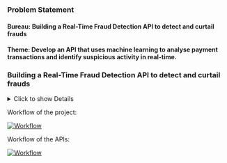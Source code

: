 ### Problem Statement
#### Bureau: Building a Real-Time Fraud Detection API to detect and curtail frauds


#### Theme: Develop an API that uses machine learning to analyse payment transactions and identify suspicious activity in real-time.

### Building a Real-Time Fraud Detection API to detect and curtail frauds

<details>
  <summary>Click to show Details</summary>



In the fast-paced realm of digital payments, ensuring the safety and reliability of transactions is of utmost importance. As the Unified Payments Interface (UPI) gains widespread acceptance in India and beyond, an urgent call arises for a robust system capable of promptly identifying and flagging potentially suspicious transactions.

While UPI was originally available in mainly one form factor, cards and other form factors have been added to the same. Fintech innovation leads to fraud innovation as well since access to technology is fairly democratised.

The other trend we’ve been noticing is that Fraud is no longer a single player game - that is to say, one off projects by one fraudster are rare. The industrialisation of fraud via syndicates and fraud rings across India and the world has made it harder to prevent abuse - but our mission at Bureau is to empower fintech and financial sector companies with the tools and know-how in order to make transacting online safer for all customers.

A common way in which customers lose money is via social engineering fraud which can happen when a fraudster calls or contacts a customer and gains their trust by pretending to be a person in a position of power or authority to get them to reveal account information or one time passwords, leading to an account takeover. Typically, when such a fraud occurs - the usage patterns change and our role as an infrastructure company is to be able to detect anomalies that are indicative or risky or fraudulent behaviour.

As part of this hackathon, we want to see if you can get into the minds of fraudsters and think about the different ways in which they would try to take advantage of account information obtained from a user. What would the cat and mouse game of figuring out patterns and anomalies look like when API-fied?

For example, if the victim is someone who never fills fuel but a transaction at a petrol bunk to the tune of 40,000 rupees is seen ( which would indicate filling several trucks worth of Diesel ) - then it is certainly likely that there is some anomalous behaviour underway that needs to be investigated by adding additional and strategic friction before letting the payment go through.

To solve this challenge, develop an API that does real-time monitoring and analyses transactional attributes such as amount, frequency, location, device usage, and transaction timing, as well as user-specific parameters like spending behaviours, transaction history, geographic location, device details, and account activity, by harnessing machine learning algorithms such as i-Forest, ECOD , auto encoders, local outlier factor (LOF), and others.

The solution should be able to flag these scenarios:

##### R1-> If the user tries to make transactions with a total cumulative amount >= to 70% of the card balance and the balance >= Rs 3,00,000 within 12 hours. (RULE-001)
##### R2-> Users transact from more than 5 locations (the minimum difference is 200KM between two locations) and transact with that card for more than 1,00,000 Rs within a 12-hour window. (RULE-002)
##### R3-> If the transactions from a card don’t follow the coherent pattern of the last 12-hour/1-day/7-day window. (RULE-003)
##### R4-> If the transaction doesn’t follow a coherent pattern with the merchant category code of the last 3-day/7-day/30-day for the card (RULE-004)
The input is a json payload containing relevant fields for the above scenarios:

```
{
"mti": "0100",
"processingCode": "000000",
"transactionAmount": "0000000000.00",
"dateTimeTransaction": "2412192200",
"cardholderBillingConversionRate": "61000000",
"stan": "13244",
"timeLocalTransaction": "192200",
"dateLocalTransaction": "2412",
"expiryDate": "2306",
"conversionDate": "0911",
"merchantCategoryCode": "5969",
"posEntryMode": "810",
"acquiringInstitutionCode": "013992",
"forwardingInstitutionCode": "001695",
"rrn": "1122033441",
"cardAcceptorTerminalId": "8999840",
"cardAcceptorId": "89050840 ",
"cardAcceptorNameLocation": "NETFLIXUS",
"cardBalance": "0000000000.00",
"additionalData48": "T",
"transactionCurrencyCode": "840",
"cardholderBillingCurrencyCode": "840",
"posDataCode": "102510800600084063368",
"originalDataElement": "01001324424121922000000001399200000001695", "channel": "ECOM",
"encryptedPan": "Kg1WR6lwTruEPIDK0GS4w82/wrFeXTU5SjD9TfyUXmc=", "network": "MASTER",
"dcc": false,
"kitNo": "1020001031",
"factorOfAuthorization": 0,
"authenticationScore": 0,
"contactless": false,
"international": true,
"preValidated": false,

"enhancedLimitWhiteListing": false, "transactionOrigin": "ECOM", "transactionType": "ECOM", "isExternalAuth": false, "encryptedHexCardNo":

"2a0d5647a9704ebb843c80cad064b8c3cdbfc2b15e5d35394a30fd4dfc945e67", "isTokenized": false,
"entityId": "EKCZSH8MA5",
"moneySendTxn": false,

"mcRefundTxn": false, "mpqrtxn": false, "authorisationStatus": true, "latitude": "28.644800", "longitude":"77.216721"

}

The output response must be in json and should follow this structure: {

"status": "ALERT/OK",
"ruleViolated": ["RULE-001", "RULE-003"], "timestamp": "unix timestamp in string"

}

```
Submission Format:

Fully functional API hosted on any freeware server . If required we can provide AWS Infrastructure. API documentation if the specifications are different than above.
Source Code files
Summary of the solution that includes Architecture and Flow Diagram

</details>


Workflow of the project:

  [![Workflow](https://github.com/poorvika7khanna/fraud-detection-backend/blob/main/Workflow_fraud_detection.png)]()


Workflow of the APIs:

  [![Workflow](https://github.com/poorvika7khanna/fraud-detection-backend/blob/main/Screenshot%20(25).png)]()


